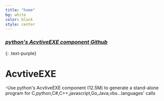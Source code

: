 ```yaml
---
title: "home"
bg: white
color: black
style: center
---
```


### [*python's AcvtiveEXE component Github*]({{site.github}})
{: .text-purple}

<span class="fa-stack subtlecircle" style="font-size:100px; background:rgba(255,166,0,0.1)">
  <i class="fa fa-circle fa-stack-2x text-white"></i>
  <i class="fa fa-bicycle fa-stack-1x text-orange"></i>
</span>

# AcvtiveEXE


-Use python's AcvtiveEXE component (12.5M) to generate a stand-alone program for C,python,C#,C++,javascript,Go,Java,vbs...languages' calls

 